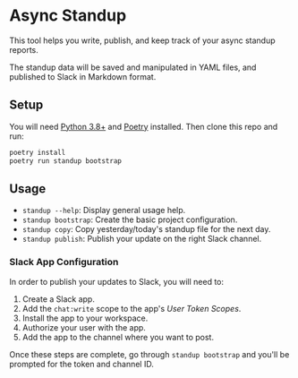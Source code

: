 # Async Standup

This tool helps you write, publish, and keep track of your async standup reports.

The standup data will be saved and manipulated in YAML files, and published to Slack in Markdown format.

## Setup

You will need [Python 3.8+](https://www.python.org/downloads/) and [Poetry](https://github.com/python-poetry/poetry) installed. Then clone this repo and run:

```sh
poetry install
poetry run standup bootstrap
```

## Usage

* `standup --help`: Display general usage help.
* `standup bootstrap`: Create the basic project configuration.
* `standup copy`: Copy yesterday/today's standup file for the next day.
* `standup publish`: Publish your update on the right Slack channel.

### Slack App Configuration

In order to publish your updates to Slack, you will need to:

1. Create a Slack app.
1. Add the `chat:write` scope to the app's _User Token Scopes_.
1. Install the app to your workspace.
1. Authorize your user with the app.
1. Add the app to the channel where you want to post.

Once these steps are complete, go through `standup bootstrap` and you'll be prompted for the token and channel ID.
